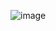 
![image](https://user-images.githubusercontent.com/1501327/198270975-c4fe4d80-42c8-43e3-8530-dd622bc3627d.png)
